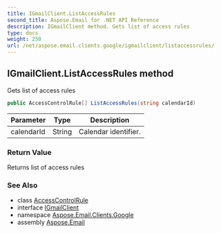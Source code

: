 ```yaml
---
title: IGmailClient.ListAccessRules
second_title: Aspose.Email for .NET API Reference
description: IGmailClient method. Gets list of access rules
type: docs
weight: 250
url: /net/aspose.email.clients.google/igmailclient/listaccessrules/
---
```

## IGmailClient.ListAccessRules method

Gets list of access rules

```csharp
public AccessControlRule[] ListAccessRules(string calendarId)
```

| Parameter | Type | Description |
| --- | --- | --- |
| calendarId | String | Calendar identifier. |

### Return Value

Returns list of access rules

### See Also

* class [AccessControlRule](../../accesscontrolrule/)
* interface [IGmailClient](../)
* namespace [Aspose.Email.Clients.Google](../../igmailclient/)
* assembly [Aspose.Email](../../../)


